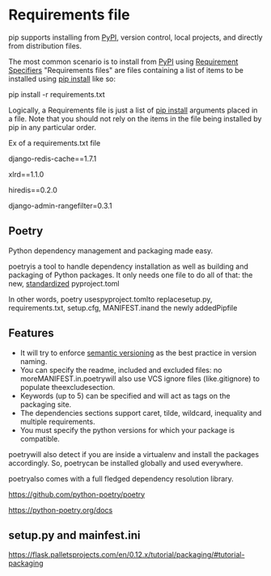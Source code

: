 # Requirements file

pip supports installing from [PyPI](http://pypi.python.org/pypi), version control, local projects, and directly from distribution files.

The most common scenario is to install from [PyPI](http://pypi.python.org/pypi) using [Requirement Specifiers](https://pip.pypa.io/en/stable/reference/pip_install/#requirement-specifiers) "Requirements files" are files containing a list of items to be installed using [pip install](https://pip.pypa.io/en/stable/reference/pip_install/#pip-install) like so:

pip install -r requirements.txt

Logically, a Requirements file is just a list of [pip install](https://pip.pypa.io/en/stable/reference/pip_install/#pip-install) arguments placed in a file. Note that you should not rely on the items in the file being installed by pip in any particular order.

Ex of a requirements.txt file

django-redis-cache==1.7.1

xlrd==1.1.0

hiredis==0.2.0

django-admin-rangefilter=0.3.1

## Poetry

Python dependency management and packaging made easy.

poetryis a tool to handle dependency installation as well as building and packaging of Python packages. It only needs one file to do all of that: the new, [standardized](https://www.python.org/dev/peps/pep-0518/) pyproject.toml

In other words, poetry usespyproject.tomlto replacesetup.py, requirements.txt, setup.cfg, MANIFEST.inand the newly addedPipfile

## Features

- It will try to enforce [semantic versioning](http://semver.org/) as the best practice in version naming.
- You can specify the readme, included and excluded files: no moreMANIFEST.in.poetrywill also use VCS ignore files (like.gitignore) to populate theexcludesection.
- Keywords (up to 5) can be specified and will act as tags on the packaging site.
- The dependencies sections support caret, tilde, wildcard, inequality and multiple requirements.
- You must specify the python versions for which your package is compatible.

poetrywill also detect if you are inside a virtualenv and install the packages accordingly. So, poetrycan be installed globally and used everywhere.

poetryalso comes with a full fledged dependency resolution library.

https://github.com/python-poetry/poetry

https://python-poetry.org/docs

## setup.py and mainfest.ini

https://flask.palletsprojects.com/en/0.12.x/tutorial/packaging/#tutorial-packaging
